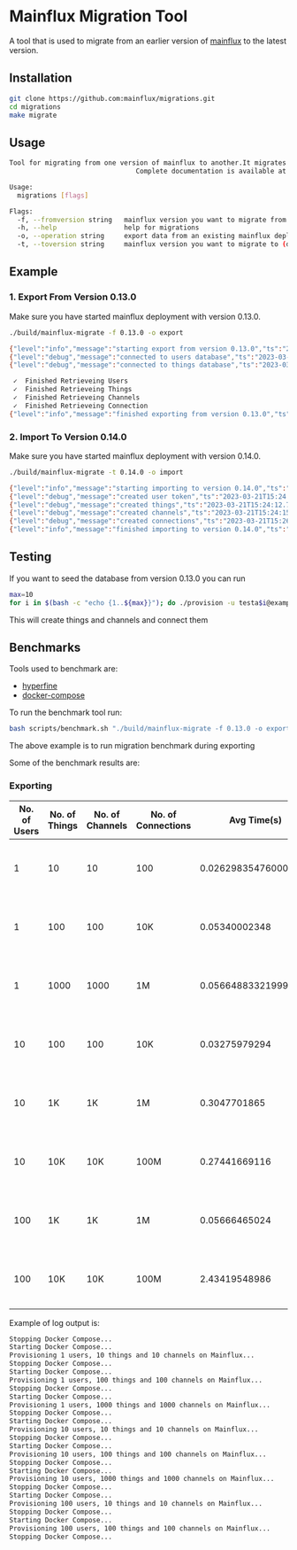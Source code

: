 # Mainflux Migration Tool

A tool that is used to migrate from an earlier version of [mainflux][mainflux-url] to the latest version.

## Installation

```bash
git clone https://github.com:mainflux/migrations.git
cd migrations
make migrate
```

## Usage

```bash
Tool for migrating from one version of mainflux to another.It migrates things, channels and thier connections.
                                Complete documentation is available at https://docs.mainflux.io

Usage:
  migrations [flags]

Flags:
  -f, --fromversion string   mainflux version you want to migrate from (default "0.13.0")
  -h, --help                 help for migrations
  -o, --operation string     export data from an existing mainflux deployment or import data to a new mainflux deployment (default "export")
  -t, --toversion string     mainflux version you want to migrate to (default "0.14.0")
```

## Example

### 1. Export From Version 0.13.0

Make sure you have started mainflux deployment with version 0.13.0.

```bash
./build/mainflux-migrate -f 0.13.0 -o export

{"level":"info","message":"starting export from version 0.13.0","ts":"2023-03-30T14:32:53.725849074Z"}
{"level":"debug","message":"connected to users database","ts":"2023-03-30T14:32:53.730192129Z"}
{"level":"debug","message":"connected to things database","ts":"2023-03-30T14:32:53.737027714Z"}

 ✓  Finished Retrieveing Users
 ✓  Finished Retrieveing Things
 ✓  Finished Retrieveing Channels
 ✓  Finished Retrieveing Connection
{"level":"info","message":"finished exporting from version 0.13.0","ts":"2023-03-30T14:32:55.816558105Z"}
```

### 2. Import To Version 0.14.0

Make sure you have started mainflux deployment with version 0.14.0.

```bash
./build/mainflux-migrate -t 0.14.0 -o import

{"level":"info","message":"starting importing to version 0.14.0","ts":"2023-03-21T15:24:09.439589085Z"}
{"level":"debug","message":"created user token","ts":"2023-03-21T15:24:09.508898562Z"}
{"level":"debug","message":"created things","ts":"2023-03-21T15:24:12.748550379Z"}
{"level":"debug","message":"created channels","ts":"2023-03-21T15:24:15.504673694Z"}
{"level":"debug","message":"created connections","ts":"2023-03-21T15:26:41.718172029Z"}
{"level":"info","message":"finished importing to version 0.14.0","ts":"2023-03-21T15:26:41.719890531Z"}
```

## Testing

If you want to seed the database from version 0.13.0 you can run

```bash
max=10
for i in $(bash -c "echo {1..${max}}"); do ./provision -u testa$i@example.com -p 12345678 --num 50 --prefix seed; done
```

This will create things and channels and connect them

## Benchmarks

Tools used to benchmark are:

- [hyperfine][hyperfine-url]
- [docker-compose][docker-compose-url]

To run the benchmark tool run:

```bash
bash scripts/benchmark.sh "./build/mainflux-migrate -f 0.13.0 -o export"
```

The above example is to run migration benchmark during exporting

Some of the benchmark results are:

### Exporting

| No. of Users | No. of Things | No. of Channels | No. of Connections | Avg Time(s)          | Max Time(s)          | Description                                 |
| ------------ | ------------- | --------------- | ------------------ | -------------------- | -------------------- | ------------------------------------------- |
| 1            | 10            | 10              | 100                | 0.026298354760000003 | 0.029383215860000002 | Each user has 10 things and 10 channels     |
| 1            | 100           | 100             | 10K                | 0.05340002348        | 0.06367090818        | Each user has 100 things and 100 channels   |
| 1            | 1000          | 1000            | 1M                 | 0.05664883321999999  | 0.06368840492        | Each user has 1000 things and 1000 channels |
| 10           | 100           | 100             | 10K                | 0.03275979294        | 0.03625997544        | Each user has 10 things and 10 channels     |
| 10           | 1K            | 1K              | 1M                 | 0.3047701865         | 0.34431983000000005  | Each user has 100 things and 100 channels   |
| 10           | 10K           | 10K             | 100M               | 0.27441669116        | 0.29463570096        | Each user has 1000 things and 1000 channels |
| 100          | 1K            | 1K              | 1M                 | 0.05666465024        | 0.06114762994        | Each user has 10 things and 10 channels     |
| 100          | 10K           | 10K             | 100M               | 2.43419548986        | 2.90670491576        | Each user has 100 things and 100 channels   |

Example of log output is:

```bash
Stopping Docker Compose...
Starting Docker Compose...
Provisioning 1 users, 10 things and 10 channels on Mainflux...
Stopping Docker Compose...
Starting Docker Compose...
Provisioning 1 users, 100 things and 100 channels on Mainflux...
Stopping Docker Compose...
Starting Docker Compose...
Provisioning 1 users, 1000 things and 1000 channels on Mainflux...
Stopping Docker Compose...
Starting Docker Compose...
Provisioning 10 users, 10 things and 10 channels on Mainflux...
Stopping Docker Compose...
Starting Docker Compose...
Provisioning 10 users, 100 things and 100 channels on Mainflux...
Stopping Docker Compose...
Starting Docker Compose...
Provisioning 10 users, 1000 things and 1000 channels on Mainflux...
Stopping Docker Compose...
Starting Docker Compose...
Provisioning 100 users, 10 things and 10 channels on Mainflux...
Stopping Docker Compose...
Starting Docker Compose...
Provisioning 100 users, 100 things and 100 channels on Mainflux...
Stopping Docker Compose...
```

[mainflux-url]: https://github.com/mainflux/mainflux
[hyperfine-url]: https://github.com/sharkdp/hyperfine/
[docker-compose-url]: https://docs.docker.com/compose/
